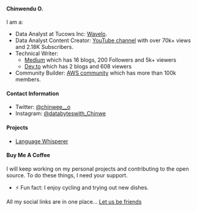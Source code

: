 #### Chinwendu O.

I am a:

- Data Analyst at Tucows Inc: [Wavelo](https://www.wavelo.com/).
- Data Analyst Content Creator: [YouTube channel](https://www.youtube.com/@chinwee__o) with over 70k+ views and 2.18K Subscribers.
- Technical Writer:
  - [Medium](https://medium.com/@chinweee) which has 16 blogs, 200 Followers and 5k+ viewers
  - [Dev.to](https://dev.to/chinwee__o) which has 2 blogs and 608 viewers
- Community Builder: [AWS community](https://aws.amazon.com/developer/community/community-builders/) which has more than 100k members.

#### Contact Information

- Twitter: [@chinwee__o](https://twitter.com/Chinwee__O)
- Instagram: [@databyteswith_Chinwe](https://instagram.com/databyteswith_Chinwe)

#### Projects

- [Language Whisperer](https://github.com/chinweeee/LanguageWhisperer-main/blob/master/Agent/transformerAgent.ipynb)

#### Buy Me A Coffee

I will keep working on my personal projects and contributing to the open source. To do these things, I need your support.


- ⚡ Fun fact: I enjoy cycling and trying out new dishes.

All my social links are in one place... [Let us be friends](https://linktr.ee/chinwee__o)


<!--
**chinweeee/chinweeee** is a ✨ _special_ ✨ repository because its `README.md` (this file) appears on your GitHub profile.

Here are some ideas to get you started:

- 🔭 I’m currently working on ...
- 🌱 I’m currently learning ...
- 👯 I’m looking to collaborate on ...
- 🤔 I’m looking for help with ...
- 💬 Ask me about ...
- 📫 How to reach me: ...
- 😄 Pronouns: ...
- ⚡ Fun fact: ...
-->
